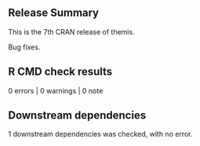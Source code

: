 ## Release Summary

This is the 7th CRAN release of themis.

Bug fixes.

## R CMD check results

0 errors | 0 warnings | 0 note

## Downstream dependencies

1 downstream dependencies was checked, with no error.
